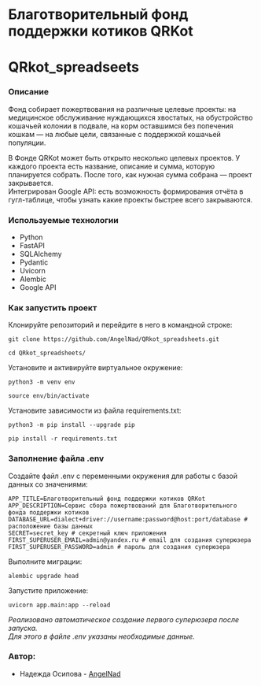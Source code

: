 # Благотворительный фонд поддержки котиков QRKot
# QRkot_spreadseets

### Описание
Фонд собирает пожертвования на различные целевые проекты: на медицинское обслуживание нуждающихся хвостатых, на обустройство кошачьей колонии в подвале, на корм оставшимся без попечения кошкам — на любые цели, связанные с поддержкой кошачьей популяции.<br>

В Фонде QRKot может быть открыто несколько целевых проектов. У каждого проекта есть название, описание и сумма, которую планируется собрать. После того, как нужная сумма собрана — проект закрывается.<br>
Интегрирован Google API: есть возможность формирования отчёта в гугл-таблице, чтобы узнать какие проекты быстрее всего закрываются.

### Используемые технологии
+ Python
+ FastAPI
+ SQLAlchemy
+ Pydantic
+ Uvicorn
+ Alembic
+ Google API

### Как запустить проект

Клонируйте репозиторий и перейдите в него в командной строке:
```
git clone https://github.com/AngelNad/QRkot_spreadsheets.git
```
```
cd QRkot_spreadsheets/
```

Установите и активируйте виртуальное окружение:

```
python3 -m venv env
```
```
source env/bin/activate
```

Установите зависимости из файла requirements.txt:

```
python3 -m pip install --upgrade pip
```
```
pip install -r requirements.txt
```

### Заполнение файла .env
Создайте файл .env с переменными окружения для работы с базой данных со значениями:<br>
```
APP_TITLE=Благотворительный фонд поддержки котиков QRKot
APP_DESCRIPTION=Сервис сбора пожертвований для Благотворительного фонда поддержки котиков
DATABASE_URL=dialect+driver://username:password@host:port/database # расположение базы данных
SECRET=secret_key # секретный ключ приложения
FIRST_SUPERUSER_EMAIL=admin@yandex.ru # email для создания суперюзера
FIRST_SUPERUSER_PASSWORD=admin # пароль для создания суперюзера
```

Выполните миграции:
```
alembic upgrade head
```

Запустите приложение:
```
uvicorn app.main:app --reload
```
_Реализовано автоматическое создание первого суперюзера после запуска._<br>
_Для этого в файле .env указаны необходимые данные._


### Автор:
+ Надежда Осипова - [AngelNad](https://github.com/AngelNad)